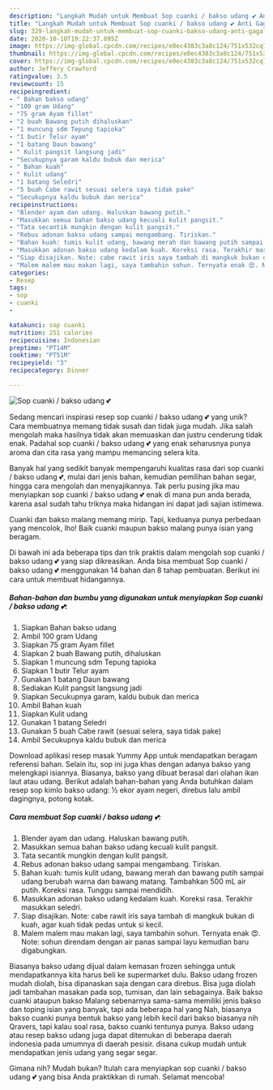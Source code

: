 ```yaml
---
description: "Langkah Mudah untuk Membuat Sop cuanki / bakso udang 💕 Anti Gagal"
title: "Langkah Mudah untuk Membuat Sop cuanki / bakso udang 💕 Anti Gagal"
slug: 329-langkah-mudah-untuk-membuat-sop-cuanki-bakso-udang-anti-gagal
date: 2020-10-10T19:22:37.895Z
image: https://img-global.cpcdn.com/recipes/e0ec4383c3a8c124/751x532cq70/sop-cuanki-bakso-udang-💕-foto-resep-utama.jpg
thumbnail: https://img-global.cpcdn.com/recipes/e0ec4383c3a8c124/751x532cq70/sop-cuanki-bakso-udang-💕-foto-resep-utama.jpg
cover: https://img-global.cpcdn.com/recipes/e0ec4383c3a8c124/751x532cq70/sop-cuanki-bakso-udang-💕-foto-resep-utama.jpg
author: Jeffery Crawford
ratingvalue: 3.5
reviewcount: 15
recipeingredient:
- " Bahan bakso udang"
- "100 gram Udang"
- "75 gram Ayam fillet"
- "2 buah Bawang putih dihaluskan"
- "1 muncung sdm Tepung tapioka"
- "1 butir Telur ayam"
- "1 batang Daun bawang"
- " Kulit pangsit langsung jadi"
- "Secukupnya garam kaldu bubuk dan merica"
- " Bahan kuah"
- " Kulit udang"
- "1 batang Seledri"
- "5 buah Cabe rawit sesuai selera saya tidak pake"
- "Secukupnya kaldu bubuk dan merica"
recipeinstructions:
- "Blender ayam dan udang. Haluskan bawang putih."
- "Masukkan semua bahan bakso udang kecuali kulit pangsit."
- "Tata secantik mungkin dengan kulit pangsit."
- "Rebus adonan bakso udang sampai mengambang. Tiriskan."
- "Bahan kuah: tumis kulit udang, bawang merah dan bawang putih sampai udang berubah warna dan bawang matang. Tambahkan 500 mL air putih. Koreksi rasa. Tunggu sampai mendidih."
- "Masukkan adonan bakso udang kedalam kuah. Koreksi rasa. Terakhir masukkan seledri."
- "Siap disajikan. Note: cabe rawit iris saya tambah di mangkuk bukan di kuah, agar kuah tidak pedas untuk si kecil."
- "Malem malem mau makan lagi, saya tambahin sohun. Ternyata enak 😍. Note: sohun direndam dengan air panas sampai layu kemudian baru digabungkan."
categories:
- Resep
tags:
- sop
- cuanki
- 

katakunci: sop cuanki  
nutrition: 251 calories
recipecuisine: Indonesian
preptime: "PT14M"
cooktime: "PT51M"
recipeyield: "3"
recipecategory: Dinner

---
```



![Sop cuanki / bakso udang 💕](https://img-global.cpcdn.com/recipes/e0ec4383c3a8c124/751x532cq70/sop-cuanki-bakso-udang-💕-foto-resep-utama.jpg)

Sedang mencari inspirasi resep sop cuanki / bakso udang 💕 yang unik? Cara membuatnya memang tidak susah dan tidak juga mudah. Jika salah mengolah maka hasilnya tidak akan memuaskan dan justru cenderung tidak enak. Padahal sop cuanki / bakso udang 💕 yang enak seharusnya punya aroma dan cita rasa yang mampu memancing selera kita.

Banyak hal yang sedikit banyak mempengaruhi kualitas rasa dari sop cuanki / bakso udang 💕, mulai dari jenis bahan, kemudian pemilihan bahan segar, hingga cara mengolah dan menyajikannya. Tak perlu pusing jika mau menyiapkan sop cuanki / bakso udang 💕 enak di mana pun anda berada, karena asal sudah tahu triknya maka hidangan ini dapat jadi sajian istimewa.

Cuanki dan bakso malang memang mirip. Tapi, keduanya punya perbedaan yang mencolok, lho! Baik cuanki maupun bakso malang punya isian yang beragam.


Di bawah ini ada beberapa tips dan trik praktis dalam mengolah sop cuanki / bakso udang 💕 yang siap dikreasikan. Anda bisa membuat Sop cuanki / bakso udang 💕 menggunakan 14 bahan dan 8 tahap pembuatan. Berikut ini cara untuk membuat hidangannya.

<!--inarticleads1-->

##### Bahan-bahan dan bumbu yang digunakan untuk menyiapkan Sop cuanki / bakso udang 💕:

1. Siapkan  Bahan bakso udang
1. Ambil 100 gram Udang
1. Siapkan 75 gram Ayam fillet
1. Siapkan 2 buah Bawang putih, dihaluskan
1. Siapkan 1 muncung sdm Tepung tapioka
1. Siapkan 1 butir Telur ayam
1. Gunakan 1 batang Daun bawang
1. Sediakan  Kulit pangsit langsung jadi
1. Siapkan Secukupnya garam, kaldu bubuk dan merica
1. Ambil  Bahan kuah
1. Siapkan  Kulit udang
1. Gunakan 1 batang Seledri
1. Gunakan 5 buah Cabe rawit (sesuai selera, saya tidak pake)
1. Ambil Secukupnya kaldu bubuk dan merica


Download aplikasi resep masak Yummy App untuk mendapatkan beragam referensi bahan. Selain itu, sop ini juga khas dengan adanya bakso yang melengkapi isiannya. Biasanya, bakso yang dibuat berasal dari olahan ikan laut atau udang. Berikut adalah bahan-bahan yang Anda butuhkan dalam resep sop kimlo bakso udang: ½ ekor ayam negeri, direbus lalu ambil dagingnya, potong kotak. 

<!--inarticleads2-->

##### Cara membuat Sop cuanki / bakso udang 💕:

1. Blender ayam dan udang. Haluskan bawang putih.
1. Masukkan semua bahan bakso udang kecuali kulit pangsit.
1. Tata secantik mungkin dengan kulit pangsit.
1. Rebus adonan bakso udang sampai mengambang. Tiriskan.
1. Bahan kuah: tumis kulit udang, bawang merah dan bawang putih sampai udang berubah warna dan bawang matang. Tambahkan 500 mL air putih. Koreksi rasa. Tunggu sampai mendidih.
1. Masukkan adonan bakso udang kedalam kuah. Koreksi rasa. Terakhir masukkan seledri.
1. Siap disajikan. Note: cabe rawit iris saya tambah di mangkuk bukan di kuah, agar kuah tidak pedas untuk si kecil.
1. Malem malem mau makan lagi, saya tambahin sohun. Ternyata enak 😍. Note: sohun direndam dengan air panas sampai layu kemudian baru digabungkan.


Biasanya bakso udang dijual dalam kemasan frozen sehingga untuk mendapatkannya kita harus beli ke supermarket dulu. Bakso udang frozen mudah diolah, bisa dipanaskan saja dengan cara direbus. Bisa juga diolah jadi tambahan masakan pada sop, tumisan, dan lain sebagainya. Baik bakso cuanki ataupun bakso Malang sebenarnya sama-sama memiliki jenis bakso dan toping isian yang banyak, tapi ada beberapa hal yang Nah, biasanya bakso cuanki punya bentuk bakso yang lebih kecil dari bakso biasanya nih Qravers, tapi kalau soal rasa, bakso cuanki tentunya punya. Bakso udang atau resep bakso udang juga dapat ditemukan di beberapa daerah indonesia pada umumnya di daerah pesisir. disana cukup mudah untuk mendapatkan jenis udang yang segar segar. 

Gimana nih? Mudah bukan? Itulah cara menyiapkan sop cuanki / bakso udang 💕 yang bisa Anda praktikkan di rumah. Selamat mencoba!
